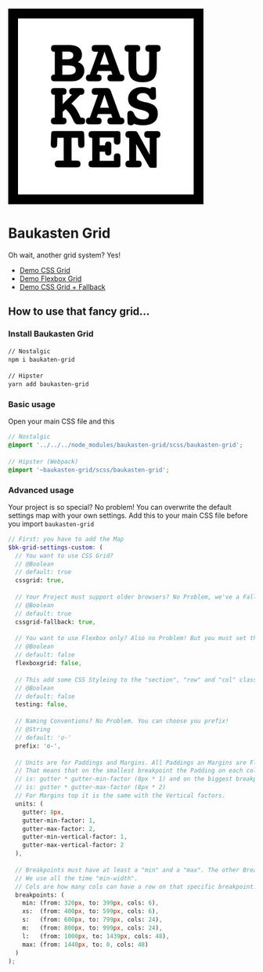 ![Logo of the project](./baukasten.png)

# Baukasten Grid

Oh wait, another grid system? Yes!

* [Demo CSS Grid](https://davidhellmann.github.io/baukasten-grid/)
* [Demo Flexbox Grid](https://davidhellmann.github.io/baukasten-grid/flexbox-grid.html)
* [Demo CSS Grid + Fallback](https://davidhellmann.github.io/baukasten-grid/fallbackgrid.html)

## How to use that fancy grid…

### Install Baukasten Grid
```bash
// Nostalgic
npm i baukaten-grid

// Hipster
yarn add baukasten-grid
```

### Basic usage
Open your main CSS file and this

```scss
// Nostalgic
@import '../../../node_modules/baukasten-grid/scss/baukasten-grid';

// Hipster (Webpack)
@import '~baukasten-grid/scss/baukasten-grid';
```

### Advanced usage
Your project is so special? No problem!
You can overwrite the default settings map with your own settings.
Add this to your main CSS file before you import `baukasten-grid`
```scss
// First: you have to add the Map
$bk-grid-settings-custom: (
  // You want to use CSS Grid?
  // @Boolean
  // default: true
  cssgrid: true,

  // Your Project must support older browsers? No Problem, we've a Fallback (flexbox) here!
  // @Boolean
  // default: true
  cssgrid-fallback: true,

  // You want to use Flexbox only? Also no Problem! But you must set the "cssgrid-fallback" and "cssgrid" to false.
  // @Boolean
  // default: false
  flexboxgrid: false,

  // This add some CSS Styleing to the "section", "row" and "col" classes.
  // @Boolean
  // default: false
  testing: false,

  // Naming Conventions? No Problem. You can choose you prefix!
  // @String
  // default: 'o-'
  prefix: 'o-',

  // Units are for Paddings and Margins. All Paddings an Margins are Fluid.
  // That means that on the smallest breakpoint the Padding on each col side
  // is: gutter * gutter-min-factor (8px * 1) and on the biggest breakpoint it
  // is: gutter * gutter-max-factor (8px * 2)
  // For Margins top it is the same with the Vertical factors.
  units: (
    gutter: 8px,
    gutter-min-factor: 1,
    gutter-max-factor: 2,
    gutter-min-vertical-factor: 1,
    gutter-max-vertical-factor: 2
  ),

  // Breakpoints must have at least a "min" and a "max". The other Breakpoints as u like
  // We use all the time "min-width".
  // Cols are how many cols can have a row on that specific breakpoint.
  breakpoints: (
    min: (from: 320px, to: 399px, cols: 6),
    xs:  (from: 400px, to: 599px, cols: 6),
    s:   (from: 600px, to: 799px, cols: 24),
    m:   (from: 800px, to: 999px, cols: 24),
    l:   (from: 1000px, to: 1439px, cols: 48),
    max: (from: 1440px, to: 0, cols: 48)
  )
);
```
